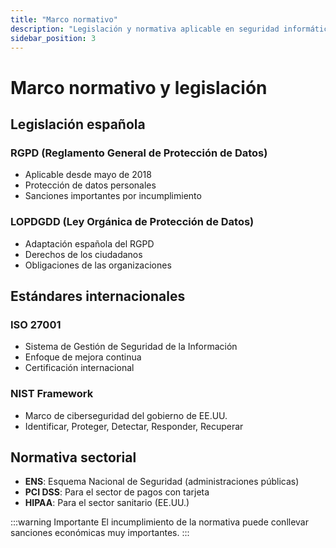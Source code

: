 ```yaml
---
title: "Marco normativo"
description: "Legislación y normativa aplicable en seguridad informática"
sidebar_position: 3
---
```


# Marco normativo y legislación

## Legislación española

### RGPD (Reglamento General de Protección de Datos)
- Aplicable desde mayo de 2018
- Protección de datos personales
- Sanciones importantes por incumplimiento

### LOPDGDD (Ley Orgánica de Protección de Datos)
- Adaptación española del RGPD
- Derechos de los ciudadanos
- Obligaciones de las organizaciones

## Estándares internacionales

### ISO 27001
- Sistema de Gestión de Seguridad de la Información
- Enfoque de mejora continua
- Certificación internacional

### NIST Framework
- Marco de ciberseguridad del gobierno de EE.UU.
- Identificar, Proteger, Detectar, Responder, Recuperar

## Normativa sectorial

- **ENS**: Esquema Nacional de Seguridad (administraciones públicas)
- **PCI DSS**: Para el sector de pagos con tarjeta
- **HIPAA**: Para el sector sanitario (EE.UU.)

:::warning Importante
El incumplimiento de la normativa puede conllevar sanciones económicas muy importantes.
:::

